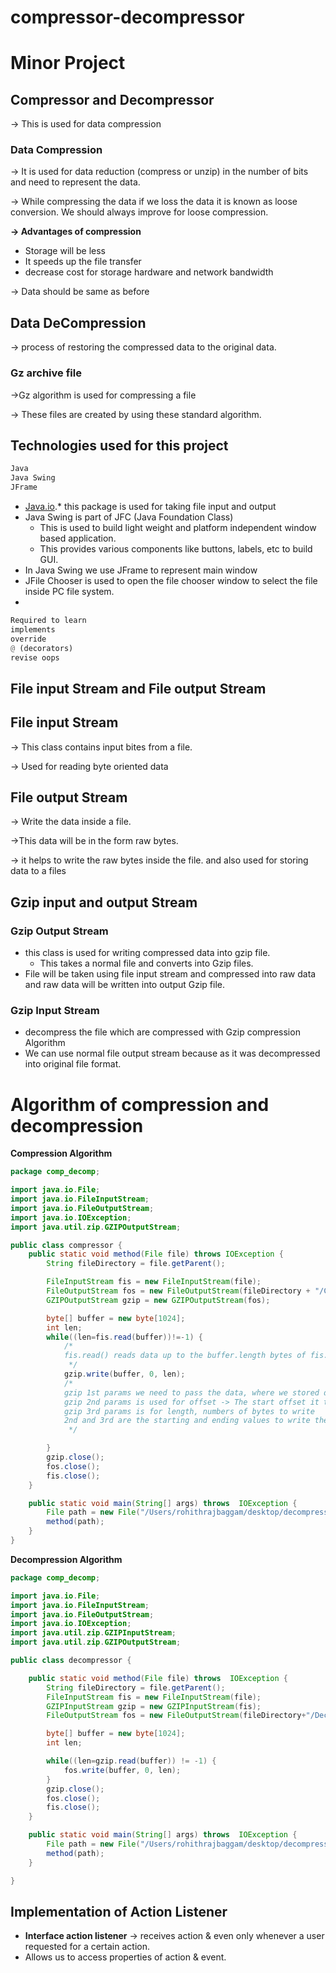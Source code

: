 # compressor-decompressor
# Minor Project

## Compressor and Decompressor

→ This is used for data compression

### Data Compression

→ It is used for data reduction (compress or unzip) in the number of bits and need to represent the data.

→ While compressing the data if we loss the data it is known as loose conversion. We should always improve for loose compression.

**→ Advantages of compression**

- Storage will be less
- It speeds up the file transfer
- decrease cost for storage hardware and network bandwidth

→ Data should be same as before

## Data DeCompression

→ process of restoring the compressed data to the original data.

### Gz archive file

→Gz algorithm is used for compressing a file

→ These files are created by using these standard algorithm.



## Technologies used for this project

```python
Java
Java Swing
JFrame
```

- [Java.io](http://Java.io).* this package is used for taking file input and output
- Java Swing is part of JFC (Java Foundation Class)
    - This is used to build light weight and platform independent window based application.
    - This provides various components like buttons, labels, etc to build GUI.
- In Java Swing we use JFrame to represent main window
- JFile Chooser is used to open the file chooser window to select the file inside PC file system.
-

```python
Required to learn
implements
override 
@ (decorators)
revise oops
```

## File input Stream and File output Stream

## File input Stream

→ This class contains input bites from a file.

→ Used for reading byte oriented data

## File output Stream

→ Write the data inside a file.

→This data will be in the form raw bytes.

→ it helps to write the raw bytes inside the file. and also used for storing data to a files

## Gzip input and output Stream

### Gzip Output Stream

- this class is used for writing compressed data into gzip file.
    - This takes a normal file and converts into Gzip files.
- File will be taken using file input stream and compressed into raw data and raw data will be written into output Gzip file.

### Gzip Input Stream

- decompress the file which are compressed with Gzip compression Algorithm
- We can use normal file output stream because as it was decompressed into original file format.

# Algorithm of compression and decompression

**Compression Algorithm**

```java
package comp_decomp;

import java.io.File;
import java.io.FileInputStream;
import java.io.FileOutputStream;
import java.io.IOException;
import java.util.zip.GZIPOutputStream;

public class compressor {
    public static void method(File file) throws IOException {
        String fileDirectory = file.getParent();

        FileInputStream fis = new FileInputStream(file);
        FileOutputStream fos = new FileOutputStream(fileDirectory + "/CompressedFile.gzip");
        GZIPOutputStream gzip = new GZIPOutputStream(fos);

        byte[] buffer = new byte[1024];
        int len;
        while((len=fis.read(buffer))!=-1) {
            /*
            fis.read() reads data up to the buffer.length bytes of fis.read() data from input stream into an array of bytes
             */
            gzip.write(buffer, 0, len);
            /*
            gzip 1st params we need to pass the data, where we stored data in bytes in buffer byte array
            gzip 2nd params is used for offset -> The start offset it tells where we need to start writing the data
            gzip 3rd params is for length, numbers of bytes to write
            2nd and 3rd are the starting and ending values to write the data
             */

        }
        gzip.close();
        fos.close();
        fis.close();
    }

    public static void main(String[] args) throws  IOException {
        File path = new File("/Users/rohithrajbaggam/desktop/decompress");
        method(path);
    }
}
```

**Decompression Algorithm**

```java
package comp_decomp;

import java.io.File;
import java.io.FileInputStream;
import java.io.FileOutputStream;
import java.io.IOException;
import java.util.zip.GZIPInputStream;
import java.util.zip.GZIPOutputStream;

public class decompressor {

    public static void method(File file) throws  IOException {
        String fileDirectory = file.getParent();
        FileInputStream fis = new FileInputStream(file);
        GZIPInputStream gzip = new GZIPInputStream(fis);
        FileOutputStream fos = new FileOutputStream(fileDirectory+"/DecompressedFile");

        byte[] buffer = new byte[1024];
        int len;

        while((len=gzip.read(buffer)) != -1) {
            fos.write(buffer, 0, len);
        }
        gzip.close();
        fos.close();
        fis.close();
    }

    public static void main(String[] args) throws  IOException {
        File path = new File("/Users/rohithrajbaggam/desktop/decompress/CompressedFile.gzip");
        method(path);
    }

}
```

## Implementation of Action Listener

- **Interface action listener** → receives action & even only whenever a user requested for a certain action.
- Allows us to access properties of action & event.
